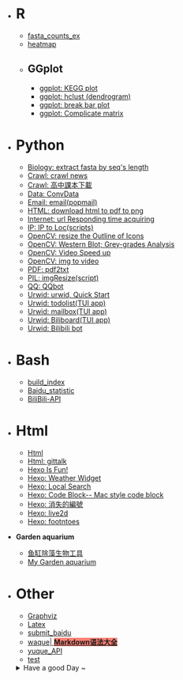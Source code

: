 - # R
  - [fasta_counts_ex](fasta_counts_ex.html)
  - [heatmap](heatmap.html)
  - ## GGplot
    - [ggplot: KEGG plot](ggplot_KEGG.html)
    - [ggplot: hclust (dendrogram)](ggplot_hclust.html)
    - [ggplot: break bar plot](ggplot_split.html)
    - [ggplot: Complicate matrix](ggplot_NRPlot.html)
- # Python
  - [Biology: extract fasta by seq's length](python_seqlen.html)
  - [Crawl: crawl news](Python-crawl_news.html)
  - [Crawl: 高中課本下載](Python_cw_book.html)
  - [Data:  ConvData](ConvData_python.html)
  - [Email: email(popmail)](Python_email.html)
  - [HTML:  download html to pdf to png](Python_down_ht2pdf2png.html)
  - [Internet:  url Responding time acquiring](Py_url_Rtime.html)
  - [IP:  IP to Loc(scripts)](Python_IP_Loc.html)
  - [OpenCV:  resize the Outline of Icons](Python-resizeOutline.html)
  - [OpenCV:  Western Blot; Grey-grades Analysis](Python_WBA.html)
  - [OpenCV:  Video Speed up](Py_openCV_speed.html)
  - [OpenCV:  img to video](Py_img2video.html)
  - [PDF: pdf2txt](pdf2txt.html)
  - [PIL: imgResize(script)](Python_imgResize.html)
  - [QQ:  QQbot](Python-QQbot.html)
  - [Urwid: urwid, Quick Start](Python-urwid-Quick.html)
  - [Urwid: todolist(TUI app)](Python_todolist.html)
  - [Urwid: mailbox(TUI app)](Python-TUI-mailbox.html)
  - [Urwid: Biliboard(TUI app)](Urwid-Biliboard.html)
  - [Urwid: Bilibili bot](Python_Bilibot.html)
- # Bash
  - [build_index](build_index.html)
  - [Baidu_statistic](Baidu_statistic.html)
  - [BiliBili-API](BiliBili-API.html)
- # Html
  - [Html](Html.html)
  - [Html: gittalk](Html_gittalk.html)
  - [Hexo Is Fun!](Hexo_gitpage.html)
  - [Hexo: Weather Widget](Hexo_widget_weather.html)
  - [Hexo: Local Search](Hexo_search.html)
  - [Hexo: Code Block-- Mac style code block](Hexo_code.html)
  - [Hexo: 消失的編號](Hexo_list.html)
  - [Hexo: live2d](Hexo_live2d.html)
  - [Hexo: footntoes](Hexo_footnotes.html)
- **Garden aquarium**
  - [鱼缸除藻生物工具](tank_notes.html)
  - [My Garden aquarium](tank1.html)
- # Other
  - [Graphviz](Graphviz.html)
  - [Latex](Latex.html)
  - [submit_baidu](submit_baidu.html)
  - [waque| <span style="background:salmon">**Markdown语法大全**</span>](waque.html)
  - [yuque_API](yuque_API.html)
  - [test](test.html)


  <details  >
  <summary>Have a good Day ~ </summary>
  <li>
    <a href="Post_1.html">= =; My bad 2020/6/22</a>
  </li>
  <li>
    <a href="Post_2.html">When I want to die 2020/7/14</a>
  </li>
  </details>

  <style type='text/css'>
  nav a {
    display: block;
  }
  summary {
    cursor: pointer;
  }
  summary::-webkit-details-marker {
    display: none;
  }
  </style>
